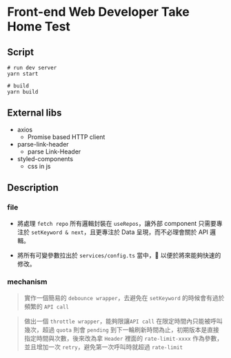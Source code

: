 # Front-end Web Developer Take Home Test

## Script

```shell
# run dev server
yarn start

# build
yarn build
```

## External libs

- axios
  - Promise based HTTP client
- parse-link-header
  - parse Link-Header
- styled-components
  - css in js

## Description

### file

- 將處理 `fetch repo` 所有邏輯封裝在 `useRepos`，讓外部 component 只需要專注於 `setKeyword & next`，且更專注於 Data 呈現，而不必理會關於 API 邏輯。

- 將所有可變參數拉出於 `services/config.ts` 當中， 以便於將來能夠快速的修改。

### mechanism

> 實作一個簡易的 `debounce wrapper`，去避免在 `setKeyword` 的時候會有過於頻繁的 `API call`

> 做出一個 `throttle wrapper`，能夠限讓`API call` 在限定時間內只能被呼叫幾次，超過 `quota` 則會 `pending` 到下一輪刷新時間為止，初期版本是直接指定時間與次數，後來改為拿 `Header` 裡面的 `rate-limit-xxxx` 作為參數，並且增加一次 `retry`，避免第一次呼叫時就超過 `rate-limit`
